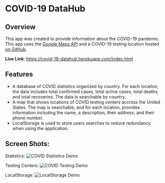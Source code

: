 # COVID-19 DataHub

## Overview
This app was created to provide information about the COVID-19 pandemic. This app uses the [Google Maps API][1] and a COVID-19 testing location hosted [on GitHub][2].

**Live Link**: https://covid-19-datahub.herokuapp.com/index.html 

## Features
- A database of COVID statistics organized by country. For each location, the data includes total confirmed cases, total active cases, total deaths, and total recoveries. The data is searchable by country.
- A map that shows locations of COVID testing centers accross the United States. The map is searchable, and for each location, provides information including the name, a description, their address, and their phone number. 
- LocalStorage is used to store users searches to reduce redundancy when using the application.

## Screen Shots:
Statistics:
![COVID Statistics Demo](./add/file/path.jpg)

Testing Centers:
![COVID Testing Demo](./add/file/path.jpg)

LocalStorage:
![LocalStorage Demo](./add/file/path.jpg)

[1]: <https://developers.google.com/maps/documentation> "Google Maps API"
[2]: <https://github.com/covid-19-testing> "COVID API on GitHub"
